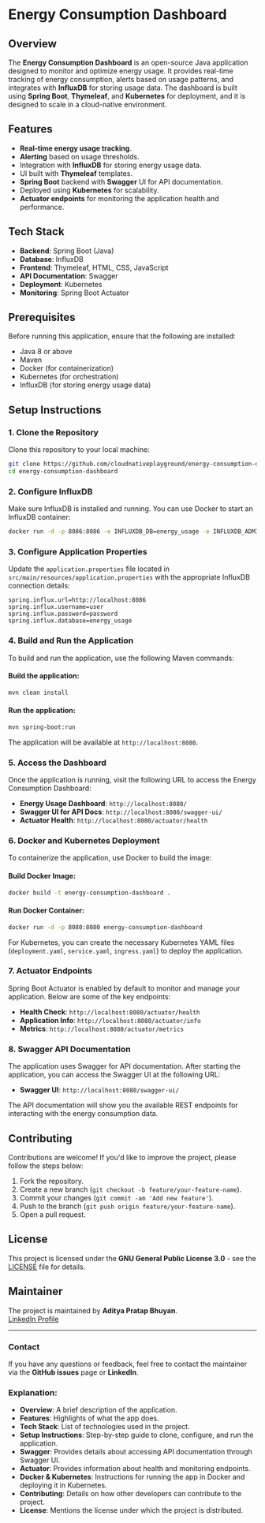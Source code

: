 Energy Consumption Dashboard
============================

Overview
--------
The **Energy Consumption Dashboard** is an open-source Java application designed to monitor and optimize energy usage. It provides real-time tracking of energy consumption, alerts based on usage patterns, and integrates with **InfluxDB** for storing usage data. The dashboard is built using **Spring Boot**, **Thymeleaf**, and **Kubernetes** for deployment, and it is designed to scale in a cloud-native environment.

Features
--------
- **Real-time energy usage tracking**.
- **Alerting** based on usage thresholds.
- Integration with **InfluxDB** for storing energy usage data.
- UI built with **Thymeleaf** templates.
- **Spring Boot** backend with **Swagger** UI for API documentation.
- Deployed using **Kubernetes** for scalability.
- **Actuator endpoints** for monitoring the application health and performance.

Tech Stack
-----------
- **Backend**: Spring Boot (Java)
- **Database**: InfluxDB
- **Frontend**: Thymeleaf, HTML, CSS, JavaScript
- **API Documentation**: Swagger
- **Deployment**: Kubernetes
- **Monitoring**: Spring Boot Actuator

Prerequisites
-------------
Before running this application, ensure that the following are installed:

- Java 8 or above
- Maven
- Docker (for containerization)
- Kubernetes (for orchestration)
- InfluxDB (for storing energy usage data)

Setup Instructions
------------------

### 1. Clone the Repository
Clone this repository to your local machine:

```bash
git clone https://github.com/cloudnativeplayground/energy-consumption-dashboard.git
cd energy-consumption-dashboard
```


### 2. Configure InfluxDB
Make sure InfluxDB is installed and running. You can use Docker to start an InfluxDB container:

```bash
docker run -d -p 8086:8086 -e INFLUXDB_DB=energy_usage -e INFLUXDB_ADMIN_USER=user -e INFLUXDB_ADMIN_PASSWORD=password influxdb
```

### 3. Configure Application Properties
Update the `application.properties` file located in `src/main/resources/application.properties` with the appropriate InfluxDB connection details:

```properties
spring.influx.url=http://localhost:8086
spring.influx.username=user
spring.influx.password=password
spring.influx.database=energy_usage
```

### 4. Build and Run the Application
To build and run the application, use the following Maven commands:

#### Build the application:
```bash
mvn clean install
```

#### Run the application:
```bash
mvn spring-boot:run
```

The application will be available at `http://localhost:8080`.

### 5. Access the Dashboard
Once the application is running, visit the following URL to access the Energy Consumption Dashboard:

- **Energy Usage Dashboard**: `http://localhost:8080/`
- **Swagger UI for API Docs**: `http://localhost:8080/swagger-ui/`
- **Actuator Health**: `http://localhost:8080/actuator/health`

### 6. Docker and Kubernetes Deployment
To containerize the application, use Docker to build the image:

#### Build Docker Image:
```bash
docker build -t energy-consumption-dashboard .
```

#### Run Docker Container:
```bash
docker run -d -p 8080:8080 energy-consumption-dashboard
```

For Kubernetes, you can create the necessary Kubernetes YAML files (`deployment.yaml`, `service.yaml`, `ingress.yaml`) to deploy the application.

### 7. Actuator Endpoints
Spring Boot Actuator is enabled by default to monitor and manage your application. Below are some of the key endpoints:

- **Health Check**: `http://localhost:8080/actuator/health`
- **Application Info**: `http://localhost:8080/actuator/info`
- **Metrics**: `http://localhost:8080/actuator/metrics`

### 8. Swagger API Documentation
The application uses Swagger for API documentation. After starting the application, you can access the Swagger UI at the following URL:

- **Swagger UI**: `http://localhost:8080/swagger-ui/`

The API documentation will show you the available REST endpoints for interacting with the energy consumption data.

Contributing
------------
Contributions are welcome! If you'd like to improve the project, please follow the steps below:

1. Fork the repository.
2. Create a new branch (`git checkout -b feature/your-feature-name`).
3. Commit your changes (`git commit -am 'Add new feature'`).
4. Push to the branch (`git push origin feature/your-feature-name`).
5. Open a pull request.

License
-------
This project is licensed under the **GNU General Public License 3.0** - see the [LICENSE](LICENSE) file for details.

Maintainer
----------
The project is maintained by **Aditya Pratap Bhuyan**.  
[LinkedIn Profile](https://linkedin.com/in/adityabhuyan)

---

### Contact
If you have any questions or feedback, feel free to contact the maintainer via the **GitHub issues** page or **LinkedIn**.


### Explanation:

- **Overview**: A brief description of the application.
- **Features**: Highlights of what the app does.
- **Tech Stack**: List of technologies used in the project.
- **Setup Instructions**: Step-by-step guide to clone, configure, and run the application.
- **Swagger**: Provides details about accessing API documentation through Swagger UI.
- **Actuator**: Provides information about health and monitoring endpoints.
- **Docker & Kubernetes**: Instructions for running the app in Docker and deploying it in Kubernetes.
- **Contributing**: Details on how other developers can contribute to the project.
- **License**: Mentions the license under which the project is distributed.



